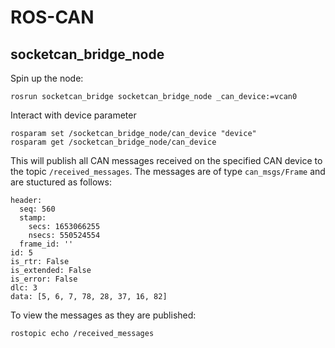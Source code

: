 # ROS-CAN 

## socketcan_bridge_node
Spin up the node: 
```
rosrun socketcan_bridge socketcan_bridge_node _can_device:=vcan0
```

Interact with device parameter
```
rosparam set /socketcan_bridge_node/can_device "device"
rosparam get /socketcan_bridge_node/can_device
```

This will publish all CAN messages received on the specified CAN device to
the topic `/received_messages`. The messages are of type `can_msgs/Frame`
and are stuctured as follows:
```
header: 
  seq: 560
  stamp: 
    secs: 1653066255
    nsecs: 550524554
  frame_id: ''
id: 5
is_rtr: False
is_extended: False
is_error: False
dlc: 3
data: [5, 6, 7, 78, 28, 37, 16, 82]
```

To view the messages as they are published:
```
rostopic echo /received_messages
```
